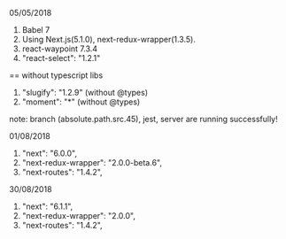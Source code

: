 05/05/2018
 1. Babel 7
 2. Using Next.js(5.1.0), next-redux-wrapper(1.3.5).
 3. react-waypoint            7.3.4 
 4. "react-select": "1.2.1"

==  without typescript libs
 1. "slugify": "1.2.9" (without @types)
 2. "moment": "*" (without @types)

 note: branch (absolute.path.src.45), jest, server are running successfully!

01/08/2018
  1.  "next": "6.0.0",
  2.  "next-redux-wrapper": "2.0.0-beta.6",
  3.  "next-routes": "1.4.2",

30/08/2018
  1.  "next": "6.1.1",
  2.  "next-redux-wrapper": "2.0.0",
  3.  "next-routes": "1.4.2",

